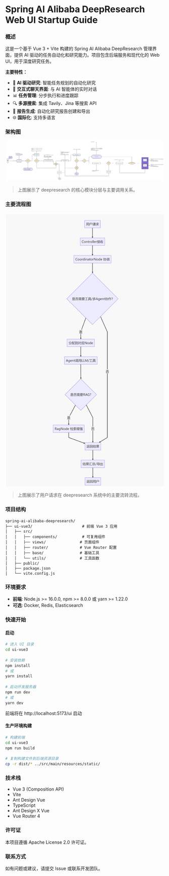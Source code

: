 # Spring AI Alibaba DeepResearch Web UI Startup Guide

### 概述

这是一个基于 Vue 3 + Vite 构建的 Spring AI Alibaba DeepResearch 管理界面，提供 AI 驱动的任务自动化和研究能力。项目包含后端服务和现代化的 Web UI，用于深度研究任务。

**主要特性：**
- 🤖 **AI 驱动研究**: 智能任务规划的自动化研究
- 💬 **交互式聊天界面**: 与 AI 智能体的实时对话
- 📊 **任务管理**: 分步执行和进度跟踪
- 🔍 **多源搜索**: 集成 Tavily、Jina 等搜索 API
- 📝 **报告生成**: 自动化研究报告创建和导出
- 🌐 **国际化**: 支持多语言

### 架构图

![架构图](../../docs/imgs/deepresearch-workflow.png)

> 上图展示了 deepresearch 的核心模块分层与主要调用关系。

### 主要流程图

![主要流程图](../../docs/imgs/202506302113562.png)

> 上图展示了用户请求在 deepresearch 系统中的主要流转流程。

### 项目结构

```
spring-ai-alibaba-deepresearch/
├── ui-vue3/                      # 前端 Vue 3 应用
│   ├── src/
│   │   ├── components/           # 可复用组件
│   │   ├── views/               # 页面组件
│   │   ├── router/              # Vue Router 配置
│   │   ├── base/                # 基础工具
│   │   └── utils/               # 工具函数
│   ├── public/
│   ├── package.json
│   └── vite.config.js
```

### 环境要求
- **前端**: Node.js >= 16.0.0, npm >= 8.0.0 或 yarn >= 1.22.0
- **可选**: Docker, Redis, Elasticsearch

### 快速开始


#### 启动

```bash
# 进入 UI 目录
cd ui-vue3

# 安装依赖
npm install
# 或
yarn install

# 启动开发服务器
npm run dev
# 或
yarn dev
```

前端将在 http://localhost:5173/ui 启动

#### 生产环境构建

```bash
# 构建前端
cd ui-vue3
npm run build

# 复制构建文件到后端资源目录
cp -r dist/* ../src/main/resources/static/
```

### 技术栈

- Vue 3 (Composition API)
- Vite
- Ant Design Vue
- TypeScript
- Ant Design X Vue
- Vue Router 4


### 许可证

本项目遵循 Apache License 2.0 许可证。

### 联系方式

如有问题或建议，请提交 Issue 或联系开发团队。